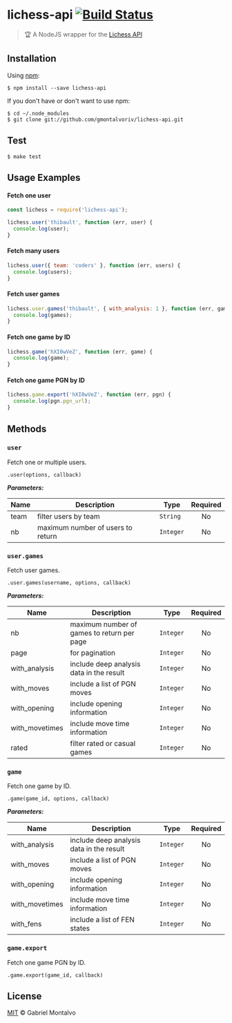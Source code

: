 # lichess-api [![Build Status](https://travis-ci.org/gmontalvoriv/lichess-api.svg?branch=master)](https://travis-ci.org/gmontalvoriv/lichess-api)
> :trophy: A NodeJS wrapper for the [Lichess API](https://en.lichess.org/developers)

## Installation

Using [npm](https://www.npmjs.com/):

```
$ npm install --save lichess-api
```

If you don't have or don't want to use npm:

```
$ cd ~/.node_modules
$ git clone git://github.com/gmontalvoriv/lichess-api.git
```

## Test

```
$ make test
```

## Usage Examples

#### Fetch one user

```javascript
const lichess = require('lichess-api');

lichess.user('thibault', function (err, user) {
  console.log(user);
}
```

#### Fetch many users

```javascript
lichess.user({ team: 'coders' }, function (err, users) {
  console.log(users);
}
```

#### Fetch user games

```javascript
lichess.user.games('thibault', { with_analysis: 1 }, function (err, games) {
  console.log(games);
}
```

#### Fetch one game by ID

```javascript
lichess.game('hXI0wVeZ', function (err, game) {
  console.log(game);
}
```

#### Fetch one game PGN by ID

```javascript
lichess.game.export('hXI0wVeZ', function (err, pgn) {
  console.log(pgn.pgn_url);
}
```

## Methods

### `user`

Fetch one or multiple users.

`.user(options, callback)`

***Parameters:***

Name | Description | Type | Required |
-----|------------ |------|:----------:|
team| filter users by team | `String` | No |
nb| maximum number of users to return | `Integer` | No |

### `user.games`

Fetch user games.

`.user.games(username, options, callback)`

***Parameters:***

Name | Description | Type | Required |
-----|------------ |------|:----------:|
nb| maximum number of games to return per page | `Integer` | No |
page| for pagination | `Integer` | No |
with_analysis| include deep analysis data in the result | `Integer` | No |
with_moves| include a list of PGN moves | `Integer` | No |
with_opening| include opening information | `Integer` | No |
with_movetimes| include move time information | `Integer` | No |
rated| filter rated or casual games | `Integer` | No |

### `game`

Fetch one game by ID.

`.game(game_id, options, callback)`

***Parameters:***

Name | Description | Type | Required |
-----|------------ |------|:----------:|
with_analysis| include deep analysis data in the result | `Integer` | No |
with_moves| include a list of PGN moves | `Integer` | No |
with_opening| include opening information | `Integer` | No |
with_movetimes| include move time information | `Integer` | No |
with_fens | include a list of FEN states | `Integer` | No |

### `game.export`

Fetch one game PGN by ID.

`.game.export(game_id, callback)`

## License

[MIT](https://github.com/gmontalvoriv/lichess-api/blob/master/LICENSE) © Gabriel Montalvo
